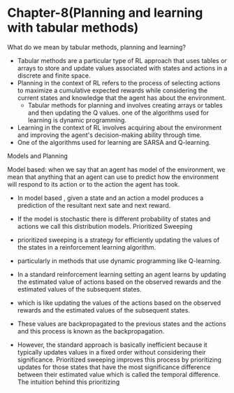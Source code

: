 
# Chapter-8(Planning and learning with tabular methods)

What do we mean by tabular methods, planning and learning?

- Tabular methods are a particular type of RL approach that uses tables or arrays to store and update values associated with states and actions in a discrete and finite space.
- Planning in the context of RL refers to the process of selecting actions to maximize a cumulative expected rewards while considering the current states and knowledge that the agent has about the environment.
  - Tabular methods for planning and involves creating arrays or tables and then updating the Q values. one of the algorithms used for learning is dynamic programming.
- Learning in the context of RL involves acquiring about the environment and improving the agent's decision-making ability through time.
- One of the algorithms used for learning are SARSA and Q-learning.

Models and Planning

Model based: when we say that an agent has model of the environment, we mean that anything that an agent can use to predict how the environment will respond to its action or to the action the agent has took.
- In model based , given a state and an action a model produces a prediction of the resultant next sate and next reward.
- If the model is stochastic there is different probability of states and actions we call this distribution models.
Prioritized Sweeping 

- prioritized sweeping is a strategy for efficiently updating the values of the states in a reinforcement learning algorithm.
- particularly in methods that use dynamic programming like Q-learning.
- In a standard reinforcement learning setting an agent learns by updating the estimated value of actions based on the observed rewards and the estimated values of the subsequent states.
- which is like updating the values of the actions based on the observed rewards and the estimated values of the subsequent states.
- These values are backpropagated to the previous states and the actions and this process is known as the backpropagation.
- However, the standard approach is basically inefficient because it typically updates values in a fixed order without considering their significance.
Prioritized sweeping improves this process by prioritizing updates for those states that have the most significance difference between their estimated value which is called the temporal difference.
The intuition behind this prioritizing 
